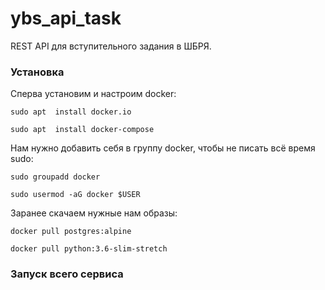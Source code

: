 # ybs_api_task
REST API для вступительного задания в ШБРЯ.

### Установка
Сперва установим и настроим docker:

`sudo apt  install docker.io`

`sudo apt  install docker-compose`

Нам нужно добавить себя в группу docker, чтобы не писать всё время sudo:

`sudo groupadd docker`

`sudo usermod -aG docker $USER`

Заранее скачаем нужные нам образы:

`docker pull postgres:alpine`

`docker pull python:3.6-slim-stretch`


### Запуск всего сервиса
